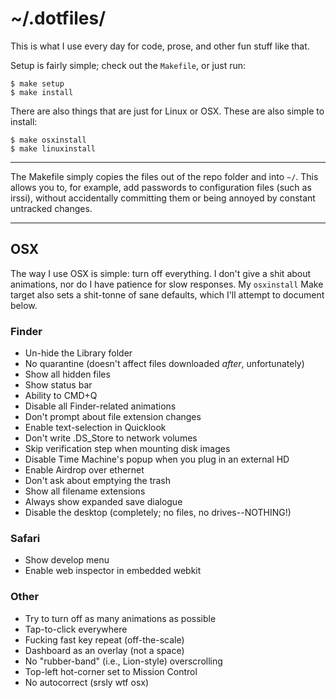 # ~/.dotfiles/

This is what I use every day for code, prose, and other fun stuff like that.

Setup is fairly simple; check out the `Makefile`, or just run:

```
$ make setup
$ make install
```

There are also things that are just for Linux or OSX. These are also simple to
install:

```
$ make osxinstall
$ make linuxinstall
```

---

The Makefile simply copies the files out of the repo folder and into `~/`. This
allows you to, for example, add passwords to configuration files (such as
irssi), without accidentally committing them or being annoyed by constant
untracked changes.

---

## OSX

The way I use OSX is simple: turn off everything. I don't give a shit about
animations, nor do I have patience for slow responses. My `osxinstall` Make
target also sets a shit-tonne of sane defaults, which I'll attempt to document
below.

### Finder
* Un-hide the Library folder
* No quarantine (doesn't affect files downloaded *after*, unfortunately)
* Show all hidden files
* Show status bar
* Ability to CMD+Q
* Disable all Finder-related animations
* Don't prompt about file extension changes
* Enable text-selection in Quicklook
* Don't write .DS_Store to network volumes
* Skip verification step when mounting disk images
* Disable Time Machine's popup when you plug in an external HD
* Enable Airdrop over ethernet
* Don't ask about emptying the trash
* Show all filename extensions
* Always show expanded save dialogue
* Disable the desktop (completely; no files, no drives--NOTHING!)

### Safari
* Show develop menu
* Enable web inspector in embedded webkit

### Other
* Try to turn off as many animations as possible
* Tap-to-click everywhere
* Fucking fast key repeat (off-the-scale)
* Dashboard as an overlay (not a space)
* No "rubber-band" (i.e., Lion-style) overscrolling
* Top-left hot-corner set to Mission Control
* No autocorrect (srsly wtf osx)
